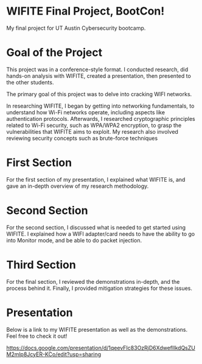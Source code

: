 # WIFITE Final Project, BootCon!

My final project for UT Austin Cybersecurity bootcamp.

# Goal of the Project 

This project was in a conference-style format. I conducted research, did hands-on analysis with WIFITE, created a presentation, then presented to the other students. 

The primary goal of this project was to delve into cracking WIFI networks.

In researching WIFITE, I began by getting into networking fundamentals, to understand how Wi-Fi networks operate, including aspects like authentication protocols. Afterwards, I researched cryptographic principles related to Wi-Fi security, such as WPA/WPA2 encryption, to grasp the vulnerabilities that WIFITE aims to exploit. My research also involved reviewing security concepts such as brute-force techniques

# First Section 

For the first section of my presentation, I explained what WIFITE is, and gave an in-depth overview of my research methodology. 

# Second Section  

For the second section, I discussed what is needed to get started using WIFITE. I explained how a WIFI adapter/card needs to have the ability to go into Monitor mode, and be able to do packet injection. 

# Third Section 

For the final section, I reviewed the demonstrations in-depth, and the process behind it. Finally, I provided mitigation strategies for these issues. 

# Presentation 

Below is a link to my WIFITE presentation as well as the demonstrations. Feel free to check it out! 

https://docs.google.com/presentation/d/1qeevFIc83OzRjD6XdwefIlkdQsZUM2mlp8JcyER-KCo/edit?usp=sharing
